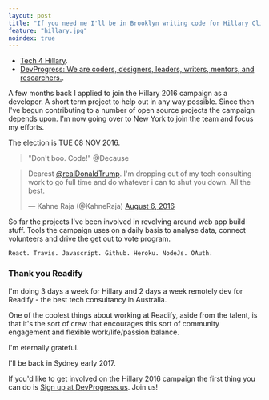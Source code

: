 ```yaml
---
layout: post
title: "If you need me I'll be in Brooklyn writing code for Hillary Clinton."
feature: "hillary.jpg"
noindex: true
---
```


- [Tech 4 Hillary](https://www.hillaryclinton.com/page/tech/).
- [DevProgress: We are coders, designers, leaders, writers, mentors, and researchers.](http://devprogress.us/).

A few months back I applied to join the Hillary 2016 campaign as a developer. A short term project to help out in any way possible. Since then I've begun contributing to a number of open source projects the campaign depends upon. I'm now going over to New York to join the team and focus my efforts.

The election is TUE 08 NOV 2016. 

>"Don't boo. Code!" @Decause

<blockquote class="twitter-tweet" data-lang="en"><p lang="en" dir="ltr">Dearest <a href="https://twitter.com/realDonaldTrump">@realDonaldTrump</a>. I&#39;m dropping out of my tech consulting work to go full time and do whatever i can to shut you down. All the best.</p>&mdash; Kahne Raja (@KahneRaja) <a href="https://twitter.com/KahneRaja/status/761897608629489665">August 6, 2016</a></blockquote>
<script async src="//platform.twitter.com/widgets.js" charset="utf-8"></script>

So far the projects I've been involved in revolving around web app build stuff. Tools the campaign uses on a daily basis to analyse data, connect volunteers and drive the get out to vote program.

	React. Travis. Javascript. Github. Heroku. NodeJs. OAuth.

### Thank you Readify

I'm doing 3 days a week for Hillary and 2 days a week remotely dev for Readify - the best tech consultancy in Australia.

One of the coolest things about working at Readify, aside from the talent, is that it's the sort of crew that encourages this sort of community engagement and flexible work/life/passion balance. 

I'm eternally grateful.

I'll be back in Sydney early 2017.

If you'd like to get involved on the Hillary 2016 campaign the first thing you can do is [Sign up at DevProgress.us](http://DevProgress.us). Join us!
